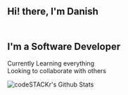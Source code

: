<h2>Hi! there, I'm Danish
<br>
<br>
<h2> I'm a Software Developer</h2>

Currently Learning everything <br>
Looking to collaborate with others

<img
align="left"
alt="codeSTACKr's Github Stats"
src="https://github-readme-stats.vercel.app/api?username=MohammedDanish&show_icons=true&hide_border=true"
/>
